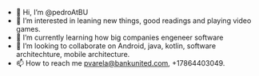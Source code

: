 - 👋 Hi, I’m @pedroAtBU
- 👀 I’m interested in leaning new things, good readings and playing video games.
- 🌱 I’m currently learning how big companies engeneer software
- 💞️ I’m looking to collaborate on Android, java, kotlin, software architechture, mobile architecture. 
- 📫 How to reach me pvarela@bankunited.com, +17864403049.

<!---
pedroAtBU/pedroAtBU is a ✨ special ✨ repository because its `README.md` (this file) appears on your GitHub profile.
You can click the Preview link to take a look at your changes.
--->
